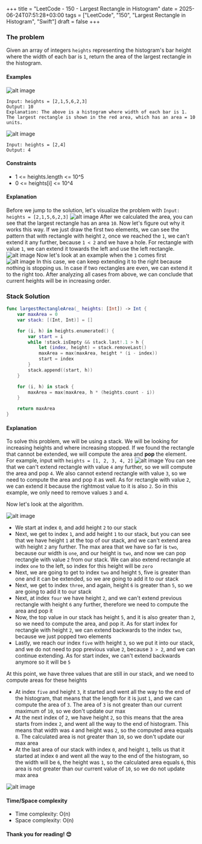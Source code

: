 +++
title = "LeetCode - 150 - Largest Rectangle in Histogram"
date = 2025-06-24T07:51:28+03:00
tags = ["LeetCode", "150", "Largest Rectangle in Histogram", "Swift"]
draft = false
+++

### The problem

Given an array of integers `heights` representing the histogram's bar height where the width of each bar is `1`, return the area of the largest rectangle in the histogram.

#### Examples

![alt image](images/histogram.jpg#center)

```
Input: heights = [2,1,5,6,2,3]  
Output: 10  
Explanation: The above is a histogram where width of each bar is 1.  
The largest rectangle is shown in the red area, which has an area = 10 units.  
```

![alt image](images/histogram-1.jpg#center)

```
Input: heights = [2,4]  
Output: 4  
```

#### Constraints

* 1 <= heights.length <= 10^5
* 0 <= heights\[i] <= 10^4

#### Explanation

Before we jump to the solution, let's visualize the problem with `Input: heights = [2,1,5,6,2,3]`
![alt image](images/84.png#center)
After we calculated the area, you can see that the largest rectangle has an area `10`.
Now let's figure out why it works this way.
If we just draw the first two elements, we can see the pattern that with rectangle with height `2`, once we reached the `1`, we can't extend it any further, because `1 < 2` and we have a hole.
For rectangle with value `1`, we can extend it towards the left and use the left rectangle.
![alt image](images/84-1.png#center)
Now let's look at an example when the `1` comes first
![alt image](images/84-2.png#center)
In this case, we can keep extending it to the right because nothing is stopping us.
In case if two rectangles are even, we can extend it to the right too.
After analyzing all cases from above, we can conclude that current heights will be in increasing order.

### Stack Solution

```swift
func largestRectangleArea(_ heights: [Int]) -> Int {
    var maxArea = 0
    var stack: [(Int, Int)] = []

    for (i, h) in heights.enumerated() {
        var start = i
        while !stack.isEmpty && stack.last!.1 > h {
            let (index, height) = stack.removeLast()
            maxArea = max(maxArea, height * (i - index))
            start = index
        }
        stack.append((start, h))
    }

    for (i, h) in stack {
        maxArea = max(maxArea, h * (heights.count - i))
    }

    return maxArea
}
```

#### Explanation

To solve this problem, we will be using a stack. We will be looking for increasing heights and where increasing stopped.
If we found the rectangle that cannot be extended, we will compute the area and **pop** the element.
For example, input with `heights = [1, 2, 3, 4, 2]`
![alt image](images/84-3.png#center)
You can see that we can't extend rectangle with value `4` any further, so we will compute the area and pop `4`.
We also cannot extend rectangle with value `3`, so we need to compute the area and pop it as well.
As for rectangle with value `2`, we can extend it because the rightmost value to it is also `2`.
So in this example, we only need to remove values `3` and `4`.

Now let's look at the algorithm.

![alt image](images/84-4.png#center)

* We start at index `0`, and add height `2` to our stack
* Next, we get to index `1`, and add height `1` to our stack, but you can see that we have height `1` at the top of our stack, and we can't extend area with height `2` any further. The max area that we have so far is `two`, because our width is `one`, and our height is `two`, and now we can pop rectangle with value `2` from our stack. We can also extend rectangle at index `one` to the left, so index for this height will be `zero`
* Next, we are going to get to index `two` and height `5`, five is greater than one and it can be extended, so we are going to add it to our stack
* Next, we get to index `three`, and again, height `6` is greater than `5`, so we are going to add it to our stack
* Next, at index `four` we have height `2`, and we can't extend previous rectangle with height `6` any further, therefore we need to compute the area and pop it
* Now, the top value in our stack has height `5`, and it is also greater than `2`, so we need to compute the area, and pop it. As for start index for rectangle with height `2`, we can extend backwards to the index `two`, because we just popped two elements
* Lastly, we reach our index `five` with height `3`, so we put it into our stack, and we do not need to pop previous value `2`, because `3 > 2`, and we can continue extending. As for start index, we can't extend backwards anymore so it will be `5`

At this point, we have three values that are still in our stack, and we need to compute areas for these heights

* At index `five` and height `3`, it started and went all the way to the end of the histogram, that means that the length for it is just `1`, and we can compute the area of `3`. The area of `3` is not greater than our current maximum of `10`, so we don't update our max
* At the next index of `2`, we have height `2`, so this means that the area starts from index `2`, and went all the way to the end of histogram. This means that width was `4` and height was `2`, so the computed area equals `8`. The calculated area is not greater than `10`, so we don't update our max area
* At the last area of our stack with index `0`, and height `1`, tells us that it started at index `0` and went all the way to the end of the histogram, so the width will be `6`, the height was `1`, so the calculated area equals `6`, this area is not greater than our current value of `10`, so we do not update max area

![alt image](images/84-5.png#center)

#### Time/Space complexity

* Time complexity: O(n)
* Space complexity: O(n)

#### Thank you for reading! 😊
